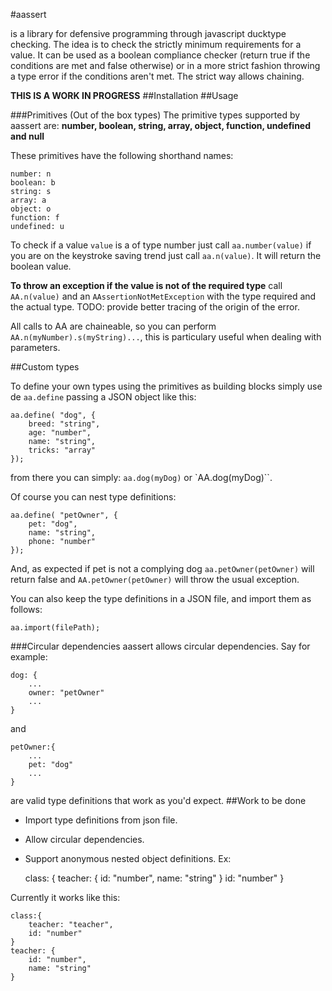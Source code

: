 #aassert

is a library for defensive programming through javascript ducktype checking. The idea is to check the  strictly minimum requirements for a value. It can be used as a boolean compliance checker (return true if the conditions are met and false otherwise) or in a more strict fashion throwing a type error if the conditions aren't met. The strict way allows chaining.

__THIS IS A WORK IN PROGRESS__
##Installation
##Usage

###Primitives (Out of the box types)
The primitive types supported by aassert are: **number, boolean, string, array, object, function, undefined and null**

These primitives have the following shorthand names:

	number: n
	boolean: b
	string: s
	array: a
	object: o
	function: f
	undefined: u

To check if a value `value` is a of type number just call `aa.number(value)` if you are on the keystroke saving trend just call `aa.n(value)`. It will return the boolean value.

__To throw an exception if the value is not of the required type__ call `AA.n(value)` and an `AAssertionNotMetException` with the type required and the actual type. TODO: provide better tracing of the origin of the error.

All calls to AA are chaineable, so you can perform `AA.n(myNumber).s(myString)...`, this is particulary useful when dealing with parameters.

##Custom types

To define your own types using the primitives as building blocks simply use de `aa.define` passing a JSON object like this:

	aa.define( "dog", {
		breed: "string",
		age: "number",
		name: "string",
		tricks: "array"
	});

from there you can simply:
`aa.dog(myDog)` or `AA.dog(myDog)``.

Of course you can nest type definitions:

	aa.define( "petOwner", {
		pet: "dog",
		name: "string",
		phone: "number"
	});

And, as expected if pet is not a complying dog `aa.petOwner(petOwner)` will return false and `AA.petOwner(petOwner)` will throw the usual exception.

You can also keep the type definitions in a JSON file, and import them as follows:

	aa.import(filePath);

###Circular dependencies
aassert allows circular dependencies. Say for example:

	dog: {
		...
		owner: "petOwner"
		...
	}
and

	petOwner:{
		...
		pet: "dog"
		...
	}

are valid type definitions that work as you'd expect.
##Work to be done
- Import type definitions from json file.
- Allow circular dependencies.
- Support anonymous nested object definitions. Ex:


	class: {
		teacher: {
			id: "number",
			name: "string"
		}
		id: "number"
	}

Currently it works like this:

	class:{
		teacher: "teacher",
		id: "number"
	}
	teacher: {
		id: "number",
		name: "string"
	}
